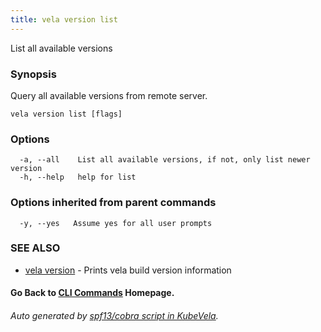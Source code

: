 ```yaml
---
title: vela version list
---
```


List all available versions

### Synopsis

Query all available versions from remote server.

```
vela version list [flags]
```

### Options

```
  -a, --all    List all available versions, if not, only list newer version
  -h, --help   help for list
```

### Options inherited from parent commands

```
  -y, --yes   Assume yes for all user prompts
```

### SEE ALSO

* [vela version](vela_version)	 - Prints vela build version information

#### Go Back to [CLI Commands](vela) Homepage.


###### Auto generated by [spf13/cobra script in KubeVela](https://github.com/kubevela/kubevela/tree/master/hack/docgen).
